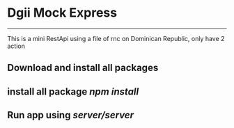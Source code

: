 # Dgii Mock Express

---

This is a mini RestApi using a file of rnc on Dominican Republic, only have 2 action

## Download and install all packages

## install all package **_npm install_**

## Run app using **_server/server_**
